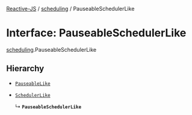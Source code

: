 [Reactive-JS](../README.md) / [scheduling](../modules/scheduling.md) / PauseableSchedulerLike

# Interface: PauseableSchedulerLike

[scheduling](../modules/scheduling.md).PauseableSchedulerLike

## Hierarchy

- [`PauseableLike`](scheduling.PauseableLike.md)

- [`SchedulerLike`](scheduling.SchedulerLike.md)

  ↳ **`PauseableSchedulerLike`**
